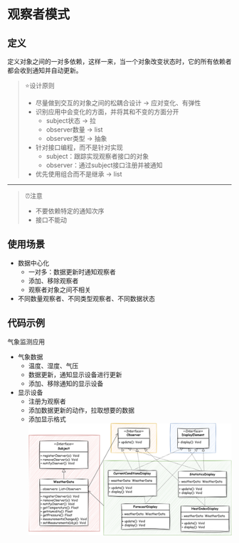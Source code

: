 # 观察者模式
## 定义
定义对象之间的一对多依赖，这样一来，当一个对象改变状态时，它的所有依赖者都会收到通知并自动更新。

> ⭐设计原则
> - 尽量做到交互的对象之间的松耦合设计 -> 应对变化、有弹性
> - 识别应用中会变化的方面，并将其和不变的方面分开
>   - subject状态 -> 拉
>   - observer数量 -> list
>   - observer类型 -> 抽象
> - 针对接口编程，而不是针对实现
>   - subject：跟踪实现观察者接口的对象
>   - observer：通过subject接口注册并被通知
> - 优先使用组合而不是继承 -> list
---
> ⏰注意
> - 不要依赖特定的通知次序
> - 接口不能动


## 使用场景
- 数据中心化
  - 一对多：数据更新时通知观察者
  - 添加、移除观察者
  - 观察者对象之间不相关
- 不同数量观察者、不同类型观察者、不同数据状态

## 代码示例
气象监测应用
- 气象数据
  - 温度、湿度、气压
  - 数据更新，通知显示设备进行更新
  - 添加、移除通知的显示设备 
- 显示设备
  - 注册为观察者
  - 添加数据更新的动作，拉取想要的数据
  - 添加显示格式
![](img/observer_pattern.svg)
